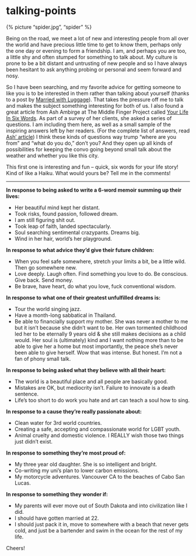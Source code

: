 # talking-points

{% picture “spider.jpg”, “spider” %}

Being on the road, we meet a lot of new and interesting people from all over the world and have precious little time to get to know them, perhaps only the one day or evening to form a friendship. I am, and perhaps you are too, a little shy and often stumped for something to talk about. My culture is prone to be a bit distant and untrusting of new people and so I have always been hesitant to ask anything probing or personal and seem forward and nosy.

So I have been searching, and my favorite advice for getting someone to like you is to be interested in them rather than talking about yourself (thanks to a post by [Married with Luggage](https://www.marriedwithluggage.com/2012/12/12/be-interested-really-interested/)). That takes the pressure off me to talk and makes the subject something interesting for both of us. I also found a great article from Ash Ambirge at The Middle Finger Project called [Your Life In Six Words](https://www.themiddlefingerproject.org/your-life-in-6-words/). As part of a survey of her clients, she asked a series of questions. I am including them here, as well as a small sample of the inspiring answers left by her readers. (For the complete list of answers, read [Ash’ article](https://www.themiddlefingerproject.org/your-life-in-6-words/)) I think these kinds of questions way trump “where are you from” and “what do you do,” don’t you? And they open up all kinds of possibilities for keeping the convo going beyond small talk about the weather and whether you like this city.

This first one is interesting and fun – quick, six words for your life story! Kind of like a Haiku. What would yours be? Tell me in the comments!

---

**In response to being asked to write a 6-word memoir summing up their lives:**

- Her beautiful mind kept her distant.
- Took risks, found passion, followed dream.
- I am still figuring shit out.
- Took leap of faith, landed spectacularly.
- Soul searching sentimental crazypants. Dreams big.
- Wind in her hair, world’s her playground.

**In response to what advice they’d give their future children:**

- When you feel safe somewhere, stretch your limits a bit, be a little wild. Then go somewhere new.
- Love deeply. Laugh often. Find something you love to do. Be conscious. Give back. Send money.
- Be brave, have heart, do what you love, fuck conventional wisdom.

**In response to what one of their greatest unfulfilled dreams is:**

- Tour the world singing jazz.
- Have a month-long sabbatical in Thailand.
- Be able to financially support my mother. She was never a mother to me but it isn’t because she didn’t want to be. Her own tormented childhood led her to be eternally 9 years old & she still makes decisions as a child would. Her soul is (ultimately) kind and I want nothing more than to be able to give her a home but most importantly, the peace she’s never been able to give herself. Wow that was intense. But honest. I’m not a fan of phony small talk.

**In response to being asked what they believe with all their heart:**

- The world is a beautiful place and all people are basically good.
- Mistakes are OK, but mediocrity isn’t. Failure to innovate is a death sentence.
- Life’s too short to do work you hate and art can teach a soul how to sing.

**In response to a cause they’re really passionate about:**

- Clean water for 3rd world countries.
- Creating a safe, accepting and compassionate world for LGBT youth.
- Animal cruelty and domestic violence. I REALLY wish those two things just didn’t exist.

**In response to something they’re most proud of:**

- My three year old daughter. She is so intelligent and bright.
- Co-writing my uni’s plan to lower carbon emissions.
- My motorcycle adventures. Vancouver CA to the beaches of Cabo San Lucas.

**In response to something they wonder if:**

- My parents will ever move out of South Dakota and into civilization like I did.
- I should have gotten married at 22.
- I should just pack it in, move to somewhere with a beach that never gets cold, and just be a bartender and swim in the ocean for the rest of my life.

Cheers!